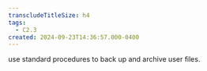```yaml
---
transcludeTitleSize: h4
tags:
  - C2.3
created: 2024-09-23T14:36:57.000-0400
---
```

use standard procedures to back up and archive user files.